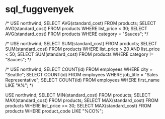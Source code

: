 # sql_fuggvenyek



/*
USE northwind;
SELECT AVG(standard_cost) FROM products;
SELECT AVG(standard_cost) FROM products WHERE list_price < 30;
SELECT AVG(standard_cost) FROM products WHERE category = "Sauces";
*/



/*
USE northwind;
SELECT SUM(standard_cost) FROM products;
SELECT SUM(standard_cost) FROM products WHERE list_price > 20 AND list_price < 50;
SELECT SUM(standard_cost) FROM products WHERE category != "Sauces";
*/

/*
USE northwind;
SELECT COUNT(id) FROM employees WHERE city = "Seattle";
SELECT COUNT(id) FROM employees WHERE job_title = "Sales Representative";
SELECT COUNT(id) FROM employees WHERE first_name LIKE "A%";
*/


USE northwind;
SELECT MIN(standard_cost) FROM products;
SELECT MAX(standard_cost) FROM products;
SELECT MAX(standard_cost) FROM products WHERE list_price >= 30;
SELECT MAX(standard_cost) FROM products WHERE product_code LIKE "%CO%";


